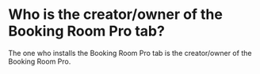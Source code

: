 # Who is the creator/owner of the Booking Room Pro tab?

<p class="no-margin">The one who installs the Booking Room Pro tab is the creator/owner of the Booking Room Pro.</p>


<Intercom />
<Hubspot />
<Clarity />
<GoogleAnalytics />
